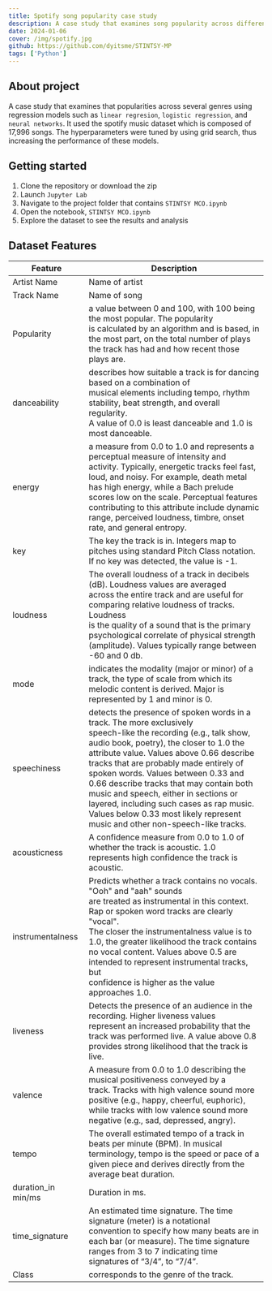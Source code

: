 ```yaml
---
title: Spotify song popularity case study
description: A case study that examines song popularity across different genres using machine learning.
date: 2024-01-06
cover: /img/spotify.jpg
github: https://github.com/dyitsme/STINTSY-MP
tags: ['Python']
---
```

## About project

A case study that examines that popularities across several genres using regression models such as `linear regresion`, `logistic regression`, and `neural networks`. It used the spotify music dataset which is composed of 17,996 songs. The hyperparameters were tuned by using grid search, thus increasing the performance of these models. 

## Getting started
1. Clone the repository or download the zip
2. Launch `Jupyter Lab`
3. Navigate to the project folder that contains `STINTSY MCO.ipynb`
4. Open the notebook, `STINTSY MCO.ipynb`
5. Explore the dataset to see the results and analysis

## Dataset Features
| Feature            | Description                                                                                                                                                                                                                                                                                                                                                                                                                                                                                                            |
| ------------------ | ---------------------------------------------------------------------------------------------------------------------------------------------------------------------------------------------------------------------------------------------------------------------------------------------------------------------------------------------------------------------------------------------------------------------------------------------------------------------------------------------------------------------- |
| Artist Name        | Name of artist                                                                                                                                                                                                                                                                                                                                                                                                                                                                                                         |
| Track Name         | Name of song                                                                                                                                                                                                                                                                                                                                                                                                                                                                                                           |
| Popularity         | a value between 0 and 100, with 100 being the most popular. The popularity<br>is calculated by an algorithm and is based, in the most part, on the total number of plays<br>the track has had and how recent those plays are.                                                                                                                                                                                                                                                                                          |
| danceability       | describes how suitable a track is for dancing based on a combination of<br>musical elements including tempo, rhythm stability, beat strength, and overall regularity.<br>A value of 0.0 is least danceable and 1.0 is most danceable.                                                                                                                                                                                                                                                                                  |
| energy             | a measure from 0.0 to 1.0 and represents a perceptual measure of intensity and<br>activity. Typically, energetic tracks feel fast, loud, and noisy. For example, death metal<br>has high energy, while a Bach prelude scores low on the scale. Perceptual features<br>contributing to this attribute include dynamic range, perceived loudness, timbre, onset<br>rate, and general entropy.                                                                                                                            |
| key                | The key the track is in. Integers map to pitches using standard Pitch Class notation.<br>If no key was detected, the value is -1.                                                                                                                                                                                                                                                                                                                                                                                      |
| loudness           | The overall loudness of a track in decibels (dB). Loudness values are averaged<br>across the entire track and are useful for comparing relative loudness of tracks. Loudness<br>is the quality of a sound that is the primary psychological correlate of physical strength<br>(amplitude). Values typically range between -60 and 0 db.                                                                                                                                                                                |
| mode               | indicates the modality (major or minor) of a track, the type of scale from which its<br>melodic content is derived. Major is represented by 1 and minor is 0.                                                                                                                                                                                                                                                                                                                                                          |
| speechiness        | detects the presence of spoken words in a track. The more exclusively<br>speech-like the recording (e.g., talk show, audio book, poetry), the closer to 1.0 the<br>attribute value. Values above 0.66 describe tracks that are probably made entirely of<br>spoken words. Values between 0.33 and 0.66 describe tracks that may contain both<br>music and speech, either in sections or layered, including such cases as rap music.<br>Values below 0.33 most likely represent music and other non-speech-like tracks. |
| acousticness       | A confidence measure from 0.0 to 1.0 of whether the track is acoustic. 1.0<br>represents high confidence the track is acoustic.                                                                                                                                                                                                                                                                                                                                                                                        |
| instrumentalness   | Predicts whether a track contains no vocals. "Ooh" and "aah" sounds<br>are treated as instrumental in this context. Rap or spoken word tracks are clearly "vocal".<br>The closer the instrumentalness value is to 1.0, the greater likelihood the track contains<br>no vocal content. Values above 0.5 are intended to represent instrumental tracks, but<br>confidence is higher as the value approaches 1.0.                                                                                                         |
| liveness           | Detects the presence of an audience in the recording. Higher liveness values<br>represent an increased probability that the track was performed live. A value above 0.8<br>provides strong likelihood that the track is live.                                                                                                                                                                                                                                                                                          |
| valence            | A measure from 0.0 to 1.0 describing the musical positiveness conveyed by a<br>track. Tracks with high valence sound more positive (e.g., happy, cheerful, euphoric),<br>while tracks with low valence sound more negative (e.g., sad, depressed, angry).                                                                                                                                                                                                                                                              |
| tempo              | The overall estimated tempo of a track in beats per minute (BPM). In musical<br>terminology, tempo is the speed or pace of a given piece and derives directly from the<br>average beat duration.                                                                                                                                                                                                                                                                                                                       |
| duration_in min/ms | Duration in ms.                                                                                                                                                                                                                                                                                                                                                                                                                                                                                                        |
| time_signature     | An estimated time signature. The time signature (meter) is a notational<br>convention to specify how many beats are in each bar (or measure). The time signature<br>ranges from 3 to 7 indicating time signatures of “3/4”, to “7/4”.                                                                                                                                                                                                                                                                                  |
| Class              | corresponds to the genre of the track.                                                                                                                                                                                                                                                                                                                                                                                                                                                                                 |
